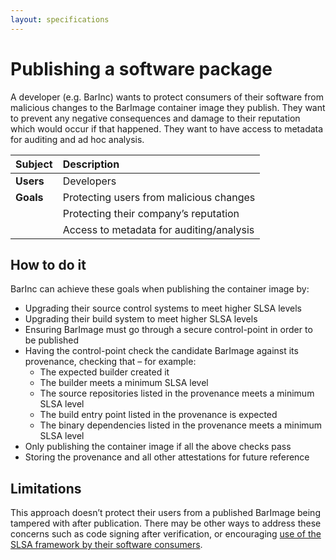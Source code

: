 ```yaml
---
layout: specifications
---
```

# Publishing a software package

A developer (e.g. BarInc) wants to protect consumers of their software from malicious changes to the BarImage container image they publish. They want to prevent any negative consequences and damage to their reputation which would occur if that happened. They want to have access to metadata for auditing and ad hoc analysis.

| Subject   | Description                              |
|:----------|:-----------------------------------------|
| **Users** | Developers                               |
| **Goals** | Protecting users from malicious changes  |
|           | Protecting their company’s reputation    |
|           | Access to metadata for auditing/analysis |

## How to do it

BarInc can achieve these goals when publishing the container image by:

-   Upgrading their source control systems to meet higher SLSA levels
-   Upgrading their build system to meet higher SLSA levels
-   Ensuring BarImage must go through a secure control-point in order to be published
-   Having the control-point check the candidate BarImage against its provenance, checking that – for example:
    -   The expected builder created it
    -   The builder meets a minimum SLSA level
    -   The source repositories listed in the provenance meets a minimum SLSA level
    -   The build entry point listed in the provenance is expected
    -   The binary dependencies listed in the provenance meets a minimum SLSA level
-   Only publishing the container image if all the above checks pass
-   Storing the provenance and all other attestations for future reference

## Limitations

This approach doesn’t protect their users from a published BarImage being tampered with after publication. There may be other ways to address these concerns such as code signing after verification, or encouraging [use of the SLSA framework by their software consumers](/consuming-third-party-software.md).
